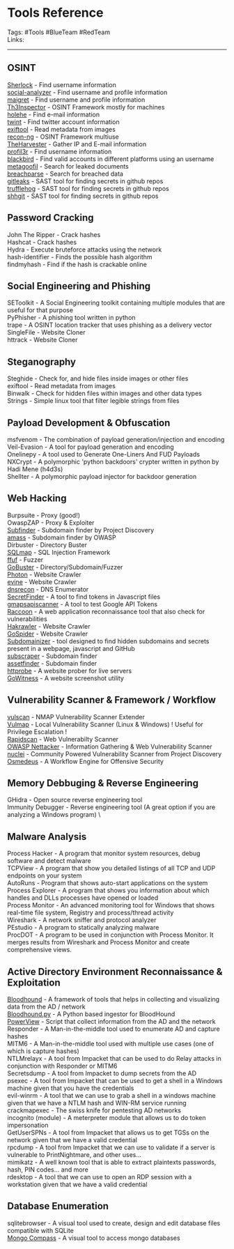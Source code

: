 # Tools Reference
Tags: #Tools #BlueTeam #RedTeam \
Links:

---
## OSINT
[Sherlock](https://github.com/sherlock-project/sherlock) - Find username information \
[social-analyzer](https://github.com/qeeqbox/social-analyzer) - Find username and profile information \
[maigret](https://github.com/soxoj/maigret) - Find username and profile information \
[Th3Inspector](https://github.com/Moham3dRiahi/Th3inspector) - OSINT Framework mostly for machines \
[holehe](https://github.com/megadose/holehe) - Find e-mail information \
[twint](https://github.com/twintproject/twint) - Find twitter account information \
[exiftool](https://github.com/exiftool/exiftool) - Read metadata from images \
[recon-ng](recon-ng) - OSINT Framework multiuse \
[TheHarvester](https://github.com/laramies/theHarvester) - Gather IP and E-mail information \
[profil3r](https://github.com/Greyjedix/Profil3r) - Find username information \
[blackbird](https://github.com/p1ngul1n0/blackbird) - Find valid accounts in different platforms using an username \
[metagoofil](https://github.com/laramies/metagoofil) - Search for leaked documents \
[breachparse](https://github.com/hmaverickadams/breach-parse) - Search for breached data \
[gitleaks](https://github.com/zricethezav/gitleaks) - SAST tool for finding secrets in github repos \
[trufflehog](https://github.com/trufflesecurity/trufflehog) - SAST tool for finding secrets in github repos \
[shhgit](https://github.com/eth0izzle/shhgit) - SAST tool for finding secrets in github repos

## Password Cracking
John The Ripper - Crack hashes \
Hashcat - Crack hashes \
Hydra - Execute bruteforce attacks using the network \
hash-identifier  - Finds the possible hash algorithm \
findmyhash - Find if the hash is crackable online 

## Social Engineering and Phishing
SEToolkit - A Social Engineering toolkit containing multiple modules that are useful for that purpose \
PyPhisher - A phishing tool written in python \
trape - A OSINT location tracker that uses phishing as a delivery vector \
SingleFile - Website Cloner \
httrack - Website Cloner

## Steganography
Steghide - Check for, and hide files inside images or other files \
exiftool - Read metadata from images \
Binwalk - Check for hidden files within images and other data types \
Strings - Simple linux tool that filter legible strings from files 

## Payload Development & Obfuscation
msfvenom - The combination of payload generation/injection and encoding \
Veil-Evasion - A tool for payload generation and encoding \
Onelinepy - A tool used to Generate One-Liners And FUD Payloads \
NXCrypt - A polymorphic 'python backdoors' crypter written in python by Hadi Mene (h4d3s) \
Shellter - A polymorphic payload injector for backdoor generation

## Web Hacking
Burpsuite - Proxy (good!)\
OwaspZAP - Proxy & Exploiter \
[Subfinder](https://github.com/projectdiscovery/subfinder) - Subdomain finder by Project Discovery \
[amass](https://github.com/OWASP/Amass) - Subdomain finder by OWASP \
Dirbuster - Directory Buster \
[SQLmap](https://github.com/sqlmapproject/sqlmap) - SQL Injection Framework \
[ffuf](https://github.com/ffuf/ffuf) - Fuzzer \
[GoBuster](https://github.com/OJ/gobuster) - Directory/Subdomain/Fuzzer \
[Photon](https://github.com/s0md3v/Photon) - Website Crawler \
[evine](https://github.com/saeeddhqan/evine) - Website Crawler \
[dnsrecon](https://github.com/darkoperator/dnsrecon) - DNS Enumerator \
[SecretFinder](https://github.com/m4ll0k/SecretFinder) - A tool to find tokens in Javascript files \
[gmapsapiscanner](https://github.com/ozguralp/gmapsapiscanner) - A tool to test Google API Tokens \
[Raccoon](https://github.com/evyatarmeged/Raccoon) - A web application reconnaissance tool that also check for vulnerabilities \
[Hakrawler](https://github.com/hakluke/hakrawler) - Website Crawler \
[GoSpider](https://github.com/jaeles-project/gospider) - Website Crawler \
[Subdomainizer](https://github.com/nsonaniya2010/SubDomainizer) - tool designed to find hidden subdomains and secrets present in a webpage, javascript and GitHub \
[subscraper](https://github.com/m8sec/subscraper) - Subdomain finder \
[assetfinder](https://github.com/tomnomnom/assetfinder) - Subdomain finder \
[httprobe](https://github.com/tomnomnom/httprobe) - A website prober for live servers \
[GoWitness](https://github.com/sensepost/gowitness) - A website screenshot utility 



## Vulnerability Scanner & Framework / Workflow
[vulscan](https://github.com/scipag/vulscan) - NMAP Vulnerability Scanner Extender \
[Vulmap](https://github.com/vulmon/Vulmap) - Local Vulnerability Scanner (Linux & Windows) ! Useful for Privilege Escalation ! \
[Rapidscan](https://github.com/skavngr/rapidscan) - Web Vulnerabilty Scanner \
[OWASP Nettacker](https://github.com/OWASP/Nettacker) - Information Gathering & Web Vulnerability Scanner \
[nuclei](https://github.com/projectdiscovery/nuclei) - Community Powered Vulnerability Scanner from Project Discovery \
[Osmedeus](https://github.com/j3ssie/osmedeus) - A Workflow Engine for Offensive Security 

## Memory Debbuging & Reverse Engineering
GHidra - Open source reverse engineering tool \
Immunity Debugger - Reverse engineering tool (A great option if you are analyzing a Windows program) \

## Malware Analysis
Process Hacker - A program that monitor system resources, debug software and detect malware \
TCPView -  A program that show you detailed listings of all TCP and UDP endpoints on your system \
AutoRuns - Program that shows auto-start applications on the system \
Process Explorer  - A program that shows you information about which handles and DLLs processes have opened or loaded \
Process Monitor - An advanced monitoring tool for Windows that shows real-time file system, Registry and process/thread activity \
Wireshark - A network sniffer and protocol analyzer \
PEstudio - A program to statically analyzing malware \
ProcDOT - A program to be used in conjunction with Process Monitor. It merges results from Wireshark and Process Monitor and create comprehensive views.

## Active Directory Environment Reconnaissance & Exploitation
[Bloodhound](https://github.com/BloodHoundAD/BloodHound) - A framework of tools that helps in collecting and visualizing data from the AD / network \
[Bloodhound.py](https://github.com/fox-it/BloodHound.py) - A Python based ingestor for BloodHound \
[PowerView](https://raw.githubusercontent.com/PowerShellMafia/PowerSploit/master/Recon/PowerView.ps1) - Script that collect information from the AD and the network \
Responder - A Man-in-the-middle tool used to enumerate AD and capture hashes \
MITM6 - A Man-in-the-middle tool used with multiple use cases (one of which is capture hashes) \
NTLMrelayx - A tool from Impacket that can be used to do Relay attacks in conjunction with Responder or MITM6 \
Secretsdump - A tool from Impacket to dump secrets from the AD \
psexec - A tool from Impacket that can be used to get a shell in a Windows machine given that you have the credentials \
evil-winrm - A tool that we can use to grab a shell in a windows machine given that we have a NTLM hash and WIN-RM service running \
crackmapexec - The swiss knife for pentesting AD networks \
incognito (module) - A meterpreter module that allows us to do token impersonation \
GetUserSPNs - A tool from Impacket that allows us to get TGSs on the network given that we have a valid credential \
rpcdump - A tool from Impacket that we can use to validate if a server is vulnerable to PrintNightmare, and other uses... \
mimikatz - A well known tool that is able to extract plaintexts passwords, hash, PIN codes... and more \
rdesktop - A tool that we can use to open an RDP session with a workstation given that we have a valid credential

## Database Enumeration
sqlitebrowser - A visual tool used to create, design and edit database files compatible with SQLite \
[Mongo Compass](https://www.mongodb.com/try/download/compass) - A visual tool to access mongo databases
